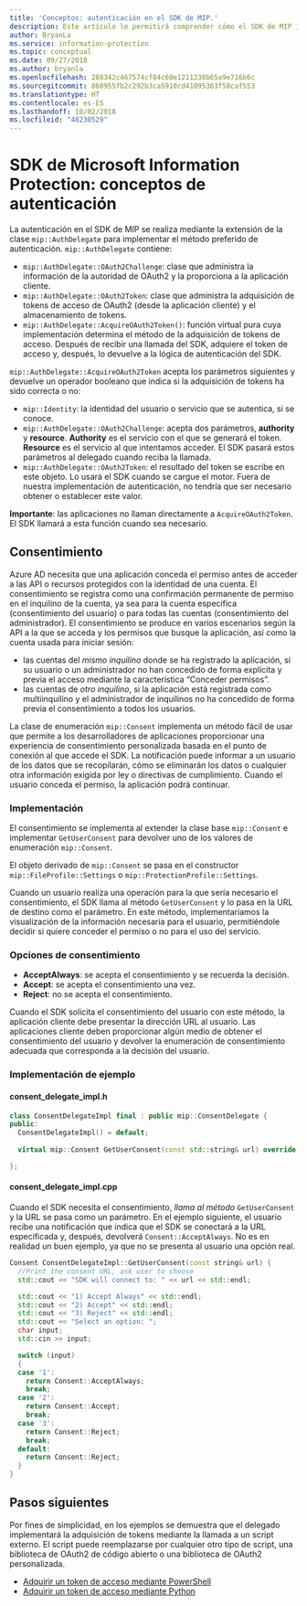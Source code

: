 ```yaml
---
title: 'Conceptos: autenticación en el SDK de MIP.'
description: Este artículo le permitirá comprender cómo el SDK de MIP implementa la autenticación y los requisitos para que las aplicaciones cliente puedan proporcionar la lógica de adquisición de tokens de acceso de OAuth2.
author: BryanLa
ms.service: information-protection
ms.topic: conceptual
ms.date: 09/27/2018
ms.author: bryanla
ms.openlocfilehash: 288342c467574cf84c60e1211238b65a9e716b6c
ms.sourcegitcommit: 860955fb2c292b3ca5910cd41095363f58caf553
ms.translationtype: HT
ms.contentlocale: es-ES
ms.lasthandoff: 10/02/2018
ms.locfileid: "48230529"
---
```

# <a name="microsoft-information-protection-sdk---authentication-concepts"></a>SDK de Microsoft Information Protection: conceptos de autenticación

La autenticación en el SDK de MIP se realiza mediante la extensión de la clase `mip::AuthDelegate` para implementar el método preferido de autenticación. `mip::AuthDelegate` contiene:

- `mip::AuthDelegate::OAuth2Challenge`: clase que administra la información de la autoridad de OAuth2 y la proporciona a la aplicación cliente.
- `mip::AuthDelegate::OAuth2Token`: clase que administra la adquisición de tokens de acceso de OAuth2 (desde la aplicación cliente) y el almacenamiento de tokens.
- `mip::AuthDelegate::AcquireOAuth2Token()`: función virtual pura cuya implementación determina el método de la adquisición de tokens de acceso. Después de recibir una llamada del SDK, adquiere el token de acceso y, después, lo devuelve a la lógica de autenticación del SDK.

`mip::AuthDelegate::AcquireOAuth2Token` acepta los parámetros siguientes y devuelve un operador booleano que indica si la adquisición de tokens ha sido correcta o no:

- `mip::Identity`: la identidad del usuario o servicio que se autentica, si se conoce.
- `mip::AuthDelegate::OAuth2Challenge`: acepta dos parámetros, **authority** y **resource**. **Authority** es el servicio con el que se generará el token. **Resource** es el servicio al que intentamos acceder. El SDK pasará estos parámetros al delegado cuando reciba la llamada.
- `mip::AuthDelegate::OAuth2Token`: el resultado del token se escribe en este objeto. Lo usará el SDK cuando se cargue el motor. Fuera de nuestra implementación de autenticación, no tendría que ser necesario obtener o establecer este valor.

**Importante**: las aplicaciones no llaman directamente a `AcquireOAuth2Token`. El SDK llamará a esta función cuando sea necesario.

## <a name="consent"></a>Consentimiento

Azure AD necesita que una aplicación conceda el permiso antes de acceder a las API o recursos protegidos con la identidad de una cuenta. El consentimiento se registra como una confirmación permanente de permiso en el inquilino de la cuenta, ya sea para la cuenta específica (consentimiento del usuario) o para todas las cuentas (consentimiento del administrador). El consentimiento se produce en varios escenarios según la API a la que se acceda y los permisos que busque la aplicación, así como la cuenta usada para iniciar sesión: 

- las cuentas del *mismo inquilino* donde se ha registrado la aplicación, si su usuario o un administrador no han concedido de forma explícita y previa el acceso mediante la característica “Conceder permisos”.
- las cuentas de *otro inquilino*, si la aplicación está registrada como multiinquilino y el administrador de inquilinos no ha concedido de forma previa el consentimiento a todos los usuarios.

La clase de enumeración `mip::Consent` implementa un método fácil de usar que permite a los desarrolladores de aplicaciones proporcionar una experiencia de consentimiento personalizada basada en el punto de conexión al que accede el SDK. La notificación puede informar a un usuario de los datos que se recopilarán, cómo se eliminarán los datos o cualquier otra información exigida por ley o directivas de cumplimiento. Cuando el usuario conceda el permiso, la aplicación podrá continuar. 

### <a name="implementation"></a>Implementación

El consentimiento se implementa al extender la clase base `mip::Consent` e implementar `GetUserConsent` para devolver uno de los valores de enumeración `mip::Consent`. 

El objeto derivado de `mip::Consent` se pasa en el constructor `mip::FileProfile::Settings` o `mip::ProtectionProfile::Settings`.

Cuando un usuario realiza una operación para la que sería necesario el consentimiento, el SDK llama al método `GetUserConsent` y lo pasa en la URL de destino como el parámetro. En este método, implementaríamos la visualización de la información necesaria para el usuario, permitiéndole decidir si quiere conceder el permiso o no para el uso del servicio. 

### <a name="consent-options"></a>Opciones de consentimiento

- **AcceptAlways**: se acepta el consentimiento y se recuerda la decisión.
- **Accept**: se acepta el consentimiento una vez.
- **Reject**: no se acepta el consentimiento.

Cuando el SDK solicita el consentimiento del usuario con este método, la aplicación cliente debe presentar la dirección URL al usuario. Las aplicaciones cliente deben proporcionar algún medio de obtener el consentimiento del usuario y devolver la enumeración de consentimiento adecuada que corresponda a la decisión del usuario.

### <a name="sample-implementation"></a>Implementación de ejemplo

#### <a name="consentdelegateimplh"></a>consent_delegate_impl.h

```cpp
class ConsentDelegateImpl final : public mip::ConsentDelegate {
public:
  ConsentDelegateImpl() = default;
  
  virtual mip::Consent GetUserConsent(const std::string& url) override;

};
```

#### <a name="consentdelegateimplcpp"></a>consent_delegate_impl.cpp

Cuando el SDK necesita el consentimiento, *llama al método* `GetUserConsent` y la URL se pasa como un parámetro. En el ejemplo siguiente, el usuario recibe una notificación que indica que el SDK se conectará a la URL especificada y, después, devolverá `Consent::AcceptAlways`. No es en realidad un buen ejemplo, ya que no se presenta al usuario una opción real.

```cpp
Consent ConsentDelegateImpl::GetUserConsent(const string& url) {
  //Print the consent URL, ask user to choose
  std::cout << "SDK will connect to: " << url << std::endl;

  std::cout << "1) Accept Always" << std::endl;
  std::cout << "2) Accept" << std::endl;
  std::cout << "3) Reject" << std::endl;
  std::cout << "Select an option: ";
  char input;
  std::cin >> input;

  switch (input)
  {
  case '1':
    return Consent::AcceptAlways;
    break;
  case '2':
    return Consent::Accept;
    break;
  case '3':
    return Consent::Reject;
    break;
  default:
    return Consent::Reject;
  }  
}
```

## <a name="next-steps"></a>Pasos siguientes

Por fines de simplicidad, en los ejemplos se demuestra que el delegado implementará la adquisición de tokens mediante la llamada a un script externo. El script puede reemplazarse por cualquier otro tipo de script, una biblioteca de OAuth2 de código abierto o una biblioteca de OAuth2 personalizada.

- [Adquirir un token de acceso mediante PowerShell](concept-authentication-acquire-token-ps.md)
- [Adquirir un token de acceso mediante Python](concept-authentication-acquire-token-py.md)
